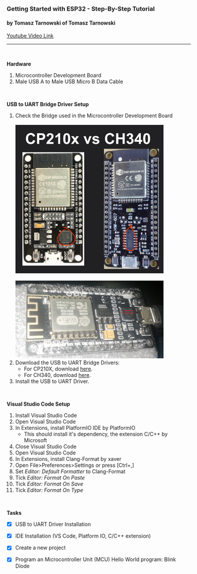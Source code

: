 ### **Getting Started with ESP32 - Step-By-Step Tutorial**
#### by Tomasz Tarnowski of Tomasz Tarnowski

[Youtube Video Link][Tomasz Tarnowski]

---


<br  />

**Hardware**
1. Microcontroller Development Board
1. Male USB A to Male USB Micro B Data Cable

<br  />

**USB to UART Bridge Driver Setup**
1. Check the Bridge used in the Microcontroller Development Board
    <br  />
    <br  />
    ![github](https://raw.githubusercontent.com/lorenzmiranda05/PlatformIoEsp32Tutorial/main/Assets/Images/CP210xVSCH340.png)
    <br  />
    <br  />
    ![github](https://raw.githubusercontent.com/lorenzmiranda05/PlatformIoEsp32Tutorial/main/Assets/Images/ESP8266%20ESP-12E%20MCU.png)
1. Download the USB to UART Bridge Drivers:
    * For CP210X, download [here][CP210X Driver].
    * For CH340, download [here][CH340 Driver].
1. Install the USB to UART Driver.

<br  />

**Visual Studio Code Setup**
1. Install Visual Studio Code
1. Open Visual Studio Code
1. In Extensions, install PlatformIO IDE by PlatformIO
    * This should install it's dependency, the extension C/C++ by Microsoft
1. Close Visual Studio Code
1. Open Visual Studio Code
1. In Extensions, install Clang-Format by xaver
1. Open File>Preferences>Settings or press [Ctrl+,]
1. Set *Editor: Default Formatter* to Clang-Format
1. Tick *Editor: Format On Paste*
1. Tick *Editor: Format On Save*
1. Tick *Editor: Format On Type*

<br  />

**Tasks**
* [x] USB to UART Driver Installation
* [x] IDE Installation (VS Code, Platform IO, C/C++ extension)
* [x] Create a new project
* [x] Program an Microcontroller Unit (MCU) Hello World program: Blink Diode


<!-- Reusable and Invisible URL Definitions  -->
[Github]: https://github.com
[Tomasz Tarnowski]: https://www.youtube.com/watch?v=tc3Qnf79Ny8
[CP210X Driver]: https://www.silabs.com/developers/usb-to-uart-bridge-vcp-drivers?tab=downloads
[CH340 Driver]: http://www.wch-ic.com/downloads/CH341SER_ZIP.html